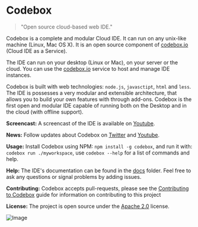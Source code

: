 # Codebox
> "Open source cloud-based web IDE."

Codebox is a complete and modular Cloud IDE. It can run on any unix-like machine (Linux, Mac OS X). It is an open source component of [codebox.io](https://www.codebox.io) (Cloud IDE as a Service).

The IDE can run on your desktop (Linux or Mac), on your server or the cloud. You can use the [codebox.io](https://www.codebox.io) service to host and manage IDE instances.

Codebox is built with web technologies: `node.js`, `javasctipt`, `html` and `less`. The IDE is possesses a very modular and extensible architecture, that allows you to build your own features with through add-ons. Codebox is the first open and modular IDE capable of running both on the Desktop and in the cloud (with offline support).

**Screencast:** A screencast of the IDE is available on [Youtube](https://www.youtube.com/watch?v=xvPEngyXA2A).

**News:** Follow updates about Codebox on [Twitter](https://twitter.com/CodeboxIO) and [Youtube](http://www.youtube.com/channel/UCWocQwS2VmDS3Ej0LQYWVIw).

**Usage:** Install Codebox using NPM: ```npm install -g codebox```, and run it with: ```codebox run ./myworkspace```, use ```codebox --help``` for a list of commands and help.

**Help:** The IDE's documentation can be found in the [docs](../master/docs) folder. Feel free to ask any questions or signal problems by adding issues.

**Contributing:** Codebox accepts pull-requests, please see the [Contributing to Codebox](../master/CONTRIBUTING.md) guide for information on contributing to this project

**License:** The project is open source under the [Apache 2.0](https://github.com/FriendCode/codebox/blob/master/docs) license.

![Image](../master/docs/assets/base.png?raw=true)
